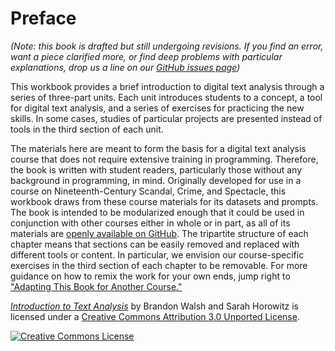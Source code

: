 # Preface

*(Note: this book is drafted but still undergoing revisions. If you find an error, want a piece clarified more, or find deep problems with particular explanations, drop us a line on our [GitHub issues page](https://github.com/bmw9t/introduction-to-text-analysis/issues))*

This workbook provides a brief introduction to digital text analysis through a series of three-part units. Each unit introduces students to a concept, a tool for digital text analysis, and a series of exercises for practicing the new skills. In some cases, studies of particular projects are presented instead of tools in the third section of each unit. 

The materials here are meant to form the basis for a digital text analysis course that does not require extensive training in programming. Therefore, the book is written with student readers, particularly those without any background in programming, in mind. Originally developed for use in a course on Nineteenth-Century Scandal, Crime, and Spectacle, this workbook draws from these course materials for its datasets and prompts. The book is intended to be modularized enough that it could be used in conjunction with other courses either in whole or in part, as all of its materials are [openly available on GitHub](https://github.com/bmw9t/introduction-to-text-analysis). The tripartite structure of each chapter means that sections can be easily removed and replaced with different tools or content. In particular, we envision our course-specific exercises in the third section of each chapter to be removable. For more guidance on how to remix the work for your own ends, jump right to ["Adapting This Book for Another Course."](/conclusion/adapting.md)

<a xmlns:cc="http://creativecommons.org/ns#" href="https://bmw9t.gitbooks.io/introduction-to-text-analysis/content/index.html" property="cc:attributionName" rel="cc:attributionURL">*Introduction to Text Analysis*</a> by Brandon Walsh and Sarah Horowitz</a> is licensed under a <a rel="license" href="http://creativecommons.org/licenses/by/3.0/">Creative Commons Attribution 3.0 Unported License</a>.

<a rel="license" href="http://creativecommons.org/licenses/by/3.0/"><img alt="Creative Commons License" style="border-width:0" src="https://i.creativecommons.org/l/by/3.0/80x15.png" /></a>